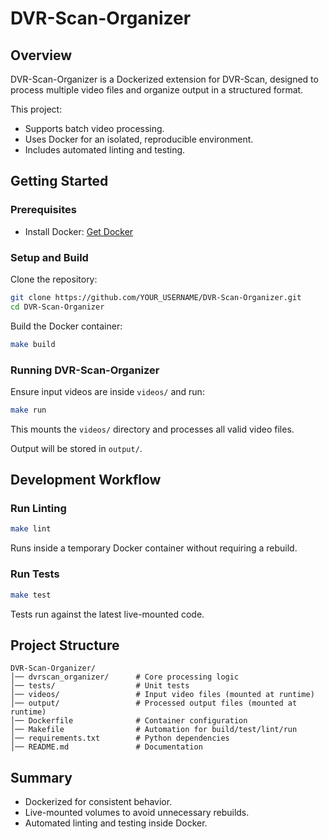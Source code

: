 # DVR-Scan-Organizer

## Overview
DVR-Scan-Organizer is a Dockerized extension for DVR-Scan, designed to process multiple video files and organize output in a structured format.

This project:
- Supports batch video processing.
- Uses Docker for an isolated, reproducible environment.
- Includes automated linting and testing.

## Getting Started
### Prerequisites
- Install Docker: [Get Docker](https://docs.docker.com/get-docker/)

### Setup and Build
Clone the repository:
```sh
git clone https://github.com/YOUR_USERNAME/DVR-Scan-Organizer.git
cd DVR-Scan-Organizer
```

Build the Docker container:
```sh
make build
```

### Running DVR-Scan-Organizer
Ensure input videos are inside `videos/` and run:
```sh
make run
```
This mounts the `videos/` directory and processes all valid video files.

Output will be stored in `output/`.

## Development Workflow
### Run Linting
```sh
make lint
```
Runs inside a temporary Docker container without requiring a rebuild.

### Run Tests
```sh
make test
```
Tests run against the latest live-mounted code.

## Project Structure
```
DVR-Scan-Organizer/
│── dvrscan_organizer/      # Core processing logic
│── tests/                  # Unit tests
│── videos/                 # Input video files (mounted at runtime)
│── output/                 # Processed output files (mounted at runtime)
│── Dockerfile              # Container configuration
│── Makefile                # Automation for build/test/lint/run
│── requirements.txt        # Python dependencies
│── README.md               # Documentation
```

## Summary
- Dockerized for consistent behavior.
- Live-mounted volumes to avoid unnecessary rebuilds.
- Automated linting and testing inside Docker.
